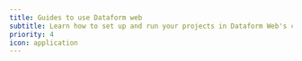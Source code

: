 ```yaml
---
title: Guides to use Dataform web
subtitle: Learn how to set up and run your projects in Dataform Web's cloud environment.
priority: 4
icon: application
---
```

